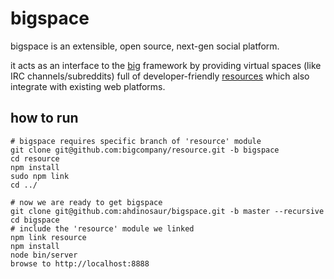 # bigspace

bigspace is an extensible, open source, next-gen social platform.

it acts as an interface to the [big](https://github.com/bigcompany/big) framework by providing virtual spaces (like IRC channels/subreddits) full of developer-friendly [resources](https://github.com/bigcompany/resource) which also integrate with existing web platforms.

## how to run

```
# bigspace requires specific branch of 'resource' module
git clone git@github.com:bigcompany/resource.git -b bigspace
cd resource
npm install
sudo npm link
cd ../

# now we are ready to get bigspace
git clone git@github.com:ahdinosaur/bigspace.git -b master --recursive
cd bigspace
# include the 'resource' module we linked
npm link resource
npm install
node bin/server
browse to http://localhost:8888
```
